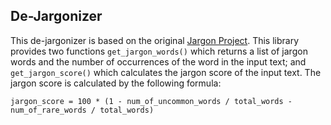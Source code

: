 ## De-Jargonizer

This de-jargonizer is based on the original [Jargon
Project](https://github.com/NoamAndRoy/JargonProject). This library provides
two functions `get_jargon_words()` which returns a list of jargon words and the
number of occurrences of the word in the input text; and `get_jargon_score()`
which calculates the jargon score of the input text. The jargon score is
calculated by the following formula:

```
jargon_score = 100 * (1 - num_of_uncommon_words / total_words - num_of_rare_words / total_words)
```

